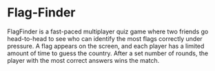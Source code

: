 # Flag-Finder
FlagFinder is a fast-paced multiplayer quiz game where two friends go head-to-head to see who can identify the most flags correctly under pressure. A flag appears on the screen, and each player has a limited amount of time to guess the country. After a set number of rounds, the player with the most correct answers wins the match.
